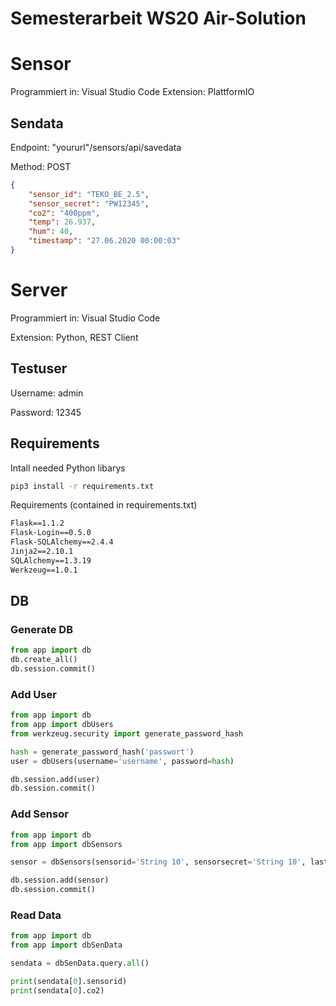 # Semesterarbeit WS20 Air-Solution



# Sensor
Programmiert in: 	Visual Studio Code
Extension:			PlattformIO

## Sendata 
Endpoint:   "yoururl"/sensors/api/savedata

Method:     POST
```json
{
    "sensor_id": "TEKO_BE_2.5",
    "sensor_secret": "PW12345",
    "co2": "400ppm",
    "temp": 26.937,
    "hum": 40,
    "timestamp": "27.06.2020 00:00:03"
}
```




# Server

Programmiert in: 	Visual Studio Code

Extension:			Python, REST Client

## Testuser
Username:   admin

Password:   12345

## Requirements
Intall needed Python libarys
```bash
pip3 install -r requirements.txt
```

Requirements (contained in requirements.txt)
```requirements.txt
Flask==1.1.2
Flask-Login==0.5.0
Flask-SQLAlchemy==2.4.4
Jinja2==2.10.1
SQLAlchemy==1.3.19
Werkzeug==1.0.1
```

## DB
### Generate DB

```python
from app import db
db.create_all()
db.session.commit()
```

### Add User

```python
from app import db
from app import dbUsers
from werkzeug.security import generate_password_hash

hash = generate_password_hash('passwort')
user = dbUsers(username='username', password=hash)

db.session.add(user)
db.session.commit()
```

### Add Sensor

```python
from app import db
from app import dbSensors

sensor = dbSensors(sensorid='String 10', sensorsecret='String 10', lastseen='Erfasst: 081220')

db.session.add(sensor)
db.session.commit()
```

### Read Data

```python
from app import db
from app import dbSenData

sendata = dbSenData.query.all()

print(sendata[0].sensorid)
print(sendata[0].co2)

```


